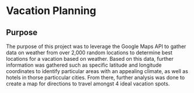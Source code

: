 # Vacation Planning

## **Purpose**

The purpose of this project was to leverage the Google Maps API to gather data on weather from over 2,000 random locations to determine best locations for a vacation based on weather. Based on this data, further information was gathered such as specific latitude and longitude coordinates to identify particular areas with an appealing climate, as well as hotels in thorse particcular cities. From there, further analysis was done to create a map for directions to travel amongst 4 ideal vacation spots. 

